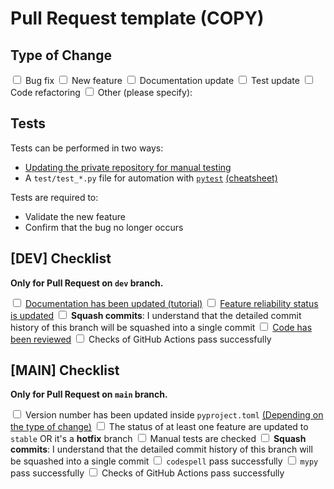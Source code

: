 # Pull Request template (COPY)

## Type of Change

<label><input type="checkbox"> Bug fix</label>
<label><input type="checkbox"> New feature</label>
<label><input type="checkbox"> Documentation update</label>
<label><input type="checkbox"> Test update</label>
<label><input type="checkbox"> Code refactoring</label>
<label><input type="checkbox"> Other (please specify):</label>

## Tests

Tests can be performed in two ways:

- [Updating the private repository for manual testing](https://traceratops.readthedocs.io/en/lastest/contribute/checklist/manual_test_checklist.html)
- A `test/test_*.py` file for automation with [`pytest`](https://docs.pytest.org/en/stable/) [(cheatsheet)](https://cheatography.com/hvid2301/cheat-sheets/pytest-usage/)

Tests are required to:

- Validate the new feature
- Confirm that the bug no longer occurs

## [DEV] Checklist

**Only for Pull Request on `dev` branch.**

<label><input type="checkbox"> [Documentation has been updated (tutorial)](https://traceratops.readthedocs.io/en/lastest/contribute/how_to_document.html)</label>
<label><input type="checkbox"> [Feature reliability status is updated](https://traceratops.readthedocs.io/en/lastest/contribute/how_to_document.html#reliability-status)</label>
<label><input type="checkbox"> **Squash commits**: I understand that the detailed commit history of this branch will be squashed into a single commit</label>
<label><input type="checkbox"> [Code has been reviewed](https://traceratops.readthedocs.io/en/lastest/contribute/checklist/code_review.html)</label>
<label><input type="checkbox"> Checks of GitHub Actions pass successfully</label>

## [MAIN] Checklist

**Only for Pull Request on `main` branch.**

<label><input type="checkbox"> Version number has been updated inside `pyproject.toml` [(Depending on the type of change)](https://semver.org/)</label>
<label><input type="checkbox"> The status of at least one feature are updated to `stable` OR it's a **hotfix** branch</label>
<label><input type="checkbox"> Manual tests are checked</label>
<label><input type="checkbox"> **Squash commits**: I understand that the detailed commit history of this branch will be squashed into a single commit</label>
<label><input type="checkbox"> `codespell` pass successfully</label>
<label><input type="checkbox"> `mypy` pass successfully</label>
<label><input type="checkbox"> Checks of GitHub Actions pass successfully</label>
